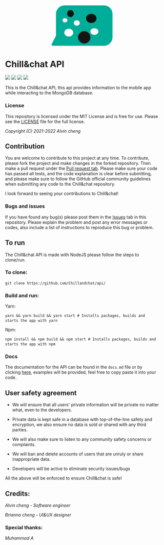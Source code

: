 <p align="center"how><img src="https://github.com/Chillandchat/api/blob/master/logo.svg/" style="width:200px;"/></p>

# Chill&chat API
![](https://img.shields.io/github/repo-size/Chillandchat/api) ![](https://img.shields.io/github/v/release/chillandchat/api?label=Latest%20release&logo=Chill%26chat) ![](https://img.shields.io/github/issues-pr-closed/Chillandchat/api) ![](https://img.shields.io/github/issues-pr-raw/Chillandchat/api)


This is the Chill&chat API, this api provides information to the mobile app while interacting to the MongoDB database.

### License

This repository is licensed under the MIT License and is free for use. Please see the [LICENSE](https://github.com/Chillandchat/api/blob/master/LICENSE) file for the full license.


*Copyright (C) 2021-2022 Alvin cheng*

## Contribution

You are welcome to contribute to this project at any time. To contribute, please fork the project and make changes in the forked repository. Then make a pull request under the [Pull request tab](https://github.com/Chill-and-chat/api/pulls). Please make sure your code has passed all tests, and the code explanation is clear before submitting, and please make sure to follow the GitHub official community guidelines when submitting any code to the Chill&chat repository.


I look forward to seeing your contributions to Chill&chat!

### Bugs and issues

If you have found any bug(s) please post them in the [Issues](https://github.com/api/Chill-chat/issues) tab in this repository. Please explain the problem and post any error messages or codes, also include a list of instructions to reproduce this bug or problem.

## To run
The Chill&chat API is made with NodeJS please follow the steps to clone/run.

### To clone:

```
git clone https://github.com/Chillandchat/api/
```

### Build and run:
Yarn:

```
yarn && yarn build && yarn start # Installs packages, builds and starts the app with yarn
```

Npm:

```
npm install && npm build && npm start # Installs packages, builds and starts the app with npm
```
### Docs
The documentation for the API can be found in the ```docs.md``` file or by clicking [here](https://github.com/Chillandchat/api/blob/master/docs.md), examples will be provided, feel free to copy paste it into your code.

## User safety agreement 

- We will ensure that all users' private information will be private no matter what, even to the developers. 

- Private data is kept safe in a database with top-of-the-line safety and encryption, we also ensure no data is sold or shared with any third parties. 

- We will also make sure to listen to any community safety concerns or complaints.

- We will ban and delete accounts of users that are unruly or share inappropriate data.

- Developers will be active to eliminate security issues/bugs

All the above will be enforced to ensure Chill&chat is safe!

## Credits:

*Alvin cheng - Software engineer*

*Brianna cheng - UI&UX designer* 

### Special thanks:

*Muhammad A*

